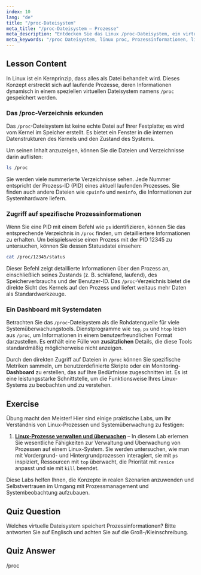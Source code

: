 ```yaml
---
index: 10
lang: "de"
title: "/proc-Dateisystem"
meta_title: "/proc-Dateisystem – Prozesse"
meta_description: "Entdecken Sie das Linux /proc-Dateisystem, ein virtuelles Verzeichnis, das eine Dashboard-Ansicht des Kernels und laufender Prozesse bietet. Erfahren Sie, wie Sie auf zusätzliche Prozessdetails jenseits von Standardbefehlen zugreifen."
meta_keywords: "/proc Dateisystem, linux proc, Prozessinformationen, linux proc Extras, System-Dashboard, Linux-Prozesse, Kernel-Informationen"
---
```


## Lesson Content

In Linux ist ein Kernprinzip, dass alles als Datei behandelt wird. Dieses Konzept erstreckt sich auf laufende Prozesse, deren Informationen dynamisch in einem speziellen virtuellen Dateisystem namens `/proc` gespeichert werden.

### Das /proc-Verzeichnis erkunden

Das `/proc`-Dateisystem ist keine echte Datei auf Ihrer Festplatte; es wird vom Kernel im Speicher erstellt. Es bietet ein Fenster in die internen Datenstrukturen des Kernels und den Zustand des Systems.

Um seinen Inhalt anzuzeigen, können Sie die Dateien und Verzeichnisse darin auflisten:

```bash
ls /proc
```

Sie werden viele nummerierte Verzeichnisse sehen. Jede Nummer entspricht der Prozess-ID (PID) eines aktuell laufenden Prozesses. Sie finden auch andere Dateien wie `cpuinfo` und `meminfo`, die Informationen zur Systemhardware liefern.

### Zugriff auf spezifische Prozessinformationen

Wenn Sie eine PID mit einem Befehl wie `ps` identifizieren, können Sie das entsprechende Verzeichnis in `/proc` finden, um detailliertere Informationen zu erhalten. Um beispielsweise einen Prozess mit der PID 12345 zu untersuchen, können Sie dessen Statusdatei einsehen:

```bash
cat /proc/12345/status
```

Dieser Befehl zeigt detaillierte Informationen über den Prozess an, einschließlich seines Zustands (z. B. schlafend, laufend), des Speicherverbrauchs und der Benutzer-ID. Das `/proc`-Verzeichnis bietet die direkte Sicht des Kernels auf den Prozess und liefert weitaus mehr Daten als Standardwerkzeuge.

### Ein Dashboard mit Systemdaten

Betrachten Sie das `/proc`-Dateisystem als die Rohdatenquelle für viele Systemüberwachungstools. Dienstprogramme wie `top`, `ps` und `htop` lesen aus `/proc`, um Informationen in einem benutzerfreundlichen Format darzustellen. Es enthält eine Fülle von **zusätzlichen** Details, die diese Tools standardmäßig möglicherweise nicht anzeigen.

Durch den direkten Zugriff auf Dateien in `/proc` können Sie spezifische Metriken sammeln, um benutzerdefinierte Skripte oder ein Monitoring-**Dashboard** zu erstellen, das auf Ihre Bedürfnisse zugeschnitten ist. Es ist eine leistungsstarke Schnittstelle, um die Funktionsweise Ihres Linux-Systems zu beobachten und zu verstehen.

## Exercise

Übung macht den Meister! Hier sind einige praktische Labs, um Ihr Verständnis von Linux-Prozessen und Systemüberwachung zu festigen:

1. **[Linux-Prozesse verwalten und überwachen](https://labex.io/de/labs/comptia-manage-and-monitor-linux-processes-590864)** – In diesem Lab erlernen Sie wesentliche Fähigkeiten zur Verwaltung und Überwachung von Prozessen auf einem Linux-System. Sie werden untersuchen, wie man mit Vordergrund- und Hintergrundprozessen interagiert, sie mit `ps` inspiziert, Ressourcen mit `top` überwacht, die Priorität mit `renice` anpasst und sie mit `kill` beendet.

Diese Labs helfen Ihnen, die Konzepte in realen Szenarien anzuwenden und Selbstvertrauen im Umgang mit Prozessmanagement und Systembeobachtung aufzubauen.

## Quiz Question

Welches virtuelle Dateisystem speichert Prozessinformationen? Bitte antworten Sie auf Englisch und achten Sie auf die Groß-/Kleinschreibung.

## Quiz Answer

/proc
